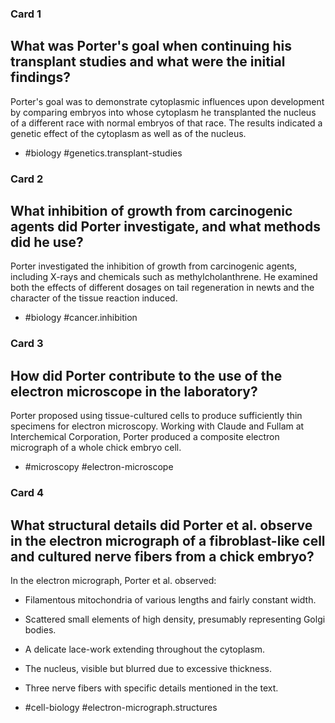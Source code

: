 ### Card 1

## What was Porter's goal when continuing his transplant studies and what were the initial findings?

Porter's goal was to demonstrate cytoplasmic influences upon development by comparing embryos into whose cytoplasm he transplanted the nucleus of a different race with normal embryos of that race. The results indicated a genetic effect of the cytoplasm as well as of the nucleus.

- #biology #genetics.transplant-studies

### Card 2

## What inhibition of growth from carcinogenic agents did Porter investigate, and what methods did he use?

Porter investigated the inhibition of growth from carcinogenic agents, including X-rays and chemicals such as methylcholanthrene. He examined both the effects of different dosages on tail regeneration in newts and the character of the tissue reaction induced.

- #biology #cancer.inhibition

### Card 3

## How did Porter contribute to the use of the electron microscope in the laboratory?

Porter proposed using tissue-cultured cells to produce sufficiently thin specimens for electron microscopy. Working with Claude and Fullam at Interchemical Corporation, Porter produced a composite electron micrograph of a whole chick embryo cell.

- #microscopy #electron-microscope

### Card 4

## What structural details did Porter et al. observe in the electron micrograph of a fibroblast-like cell and cultured nerve fibers from a chick embryo?

In the electron micrograph, Porter et al. observed:

- Filamentous mitochondria of various lengths and fairly constant width.
- Scattered small elements of high density, presumably representing Golgi bodies.
- A delicate lace-work extending throughout the cytoplasm.
- The nucleus, visible but blurred due to excessive thickness.
- Three nerve fibers with specific details mentioned in the text.

- #cell-biology #electron-micrograph.structures